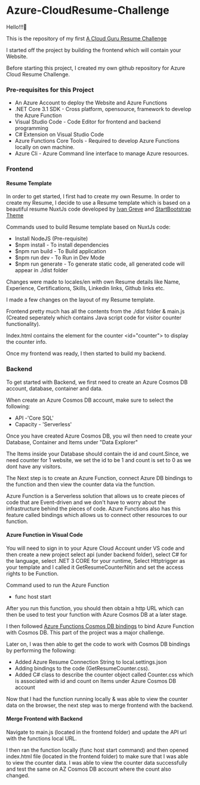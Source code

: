 # Azure-CloudResume-Challenge

Hello!!!🥳

This is the repository of my first [A Cloud Guru Resume Challenge](https://acloudguru.com/blog/engineering/cloudguruchallenge-your-resume-in-azure) 

I started off the project by building the frontend which will contain your Website. 

Before starting this project, I created my own github repository for Azure Cloud Resume Challenge. 
### Pre-requisites for this Project
- An Azure Account to deploy the Website and Azure Functions
- .NET Core 3.1 SDK - Cross platform, opensource, framework to develop the Azure Function
- Visual Studio Code - Code Editor for frontend and backend programming
- C# Extension on Visual Studio Code
- Azure Functions Core Tools - Required to develop Azure Functions locally on own machine.
- Azure Cli - Azure Command line interface to manage Azure resources.
### Frontend 
#### Resume Template
In order to get started, I first had to create my own Resume. In order to create my Resume, I decide to use a Resume template which is based on a beautiful resume NuxtJs code developed by [Ivan Greve](https://github.com/ivangreve/nuxt-resume) and 
[StartBootstrap Theme](https://github.com/startbootstrap/startbootstrap-resume/)

Commands used to build Resume template based on NuxtJs code:
- Install NodeJS (Pre-requisite)
- $npm install - To install dependencies
- $npm run build - To Build application
- $npm run dev - To Run in Dev Mode
- $npm run generate - To generate static code, all generated code will appear in ./dist folder

Changes were made to locales/en with own Resume details like Name, Experience, Certifications, Skills, Linkedin links, Github links etc.

I made a few changes on the layout of my Resume template.

Frontend pretty much has all the contents from the ./dist folder & main.js (Created seperately which contains Java script code for visitor counter functionality).

Index.html contains the element for the counter <id="counter"> to display the counter info.

Once my frontend was ready, I then started to build my backend.
### Backend 

To get started with Backend, we first need to create an Azure Cosmos DB account, database, container and data.

When create an Azure Cosmos DB account, make sure to select the following:

- API -'Core SQL'
- Capacity - 'Serverless'

Once you have created Azure Cosmos DB, you wil then need to create your Database, Container and Items under "Data Explorer"

The Items inside your Database should contain the id and count.Since, we need counter for 1 website, we set the id to be 1 and count is set to 0 as we dont have any visitors. 

The Next step is to create an Azure Function, connect Azure DB bindings to the function and then view the counter data via the function. 

Azure Function is a Serverless solution that allows us to create pieces of code that are Event-driven and we don't have to worry about the infrastructure behind the pieces of code. Azure Functions also has this feature called bindings which allows us to connect other resources to our function.

#### Azure Function in Visual Code

You will need to sign in to your Azure Cloud Account under VS code and then create a new project select api (under backend folder), select C# for the language, select .NET 3 CORE for your runtime, Select Httptrigger as your template and I called it GetResumeCounterNitin and set the access rights to be Function.

Command used to run the Azure Function

- func host start

After you run this function, you should then obtain a http URL which can then be used to test your function with Azure Cosmos DB at a later stage.

I then followed [Azure Functions Cosmos DB bindings](https://docs.microsoft.com/en-us/azure/azure-functions/functions-bindings-cosmosdb-v2) to bind Azure Function with Cosmos DB. This part of the project was a major challenge. 

Later on, I was then able to get the code to work with Cosmos DB bindings by performing the following:
 - Added Azure Resume Connection String to local.settings.json 
 - Adding bindings to the code (GetResumeCounter.css). 
 - Added C# class to describe the counter object called Counter.css which is associated with id and count on Items under Azure Cosmos   DB account 

Now that I had the function running locally & was able to view the counter data on the browser, the next step was to merge frontend with the backend. 

#### Merge Frontend with Backend

Navigate to main.js (located in the frontend folder) and update the API url with the functions local URL. 

I then ran the function locally (func host start command) and then opened index.html file (located in the frontend folder) to make sure that I was able to view the counter data. I was able to view the counter data successfully and test the same on AZ Cosmos DB account where the count also changed. 